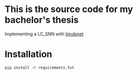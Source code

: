 # This is the source code for my bachelor's thesis

Implementing a LC_SNN with [bindsnet](https://github.com/Hananel-Hazan/bindsnet)

# Installation

```
pip install -r requirements.txt
```

